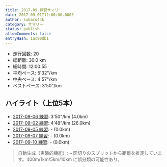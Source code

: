 ```yaml
---
title: 2017-09 練習サマリー
date: 2017-09-01T12:00:00.000Z
author: subaru44k
category: サマリー
status: publish
allowComments: false
entryHash: 1ac90db1
---
```

- 走行回数: 20
- 総距離: 30.0 km
- 総時間: 12:00:55
- 平均ペース: 5'32"/km
- 中央ペース: 4'57"/km
- ベストペース: 3'50"/km

## ハイライト（上位5本）
- [2017-09-06 練習](/2017-09-06-43c38131fdfa5dfba0de4b87cad53745/): 3'50"/km (4.0km)
- [2017-09-02 練習](/2017-09-02-788560770a0e671b8233689234008790/): 4'48"/km (26.0km)
- [2017-09-05 練習](/2017-09-05-f665fce7d5de1b17a663f7236b11910e/): - (0.0km)
- [2017-09-07 練習](/2017-09-07-31c7b56eea8e8335d5f352222a7b281a/): - (0.0km)
- [2017-09-10 練習](/2017-09-10-d4bfad5330a40137bd8573c2ea30c5ed/): - (0.0km)

> 自動生成（実験的機能）: `→` 区切りのスプリットから距離を推定しています。400m/1km/5km/10km に誤分類の可能性あり。
